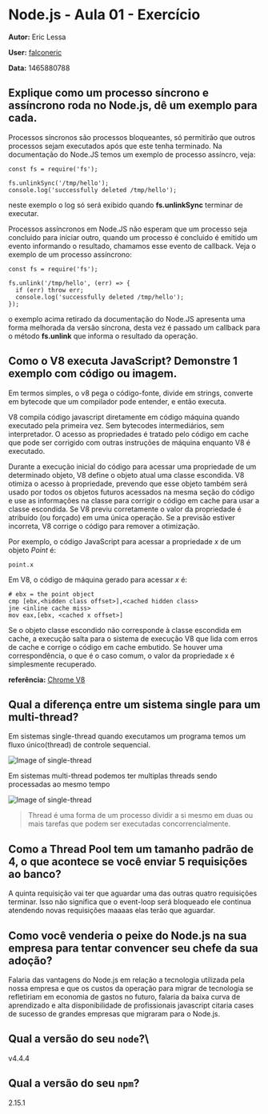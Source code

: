 # Node.js - Aula 01 - Exercício
**Autor:** Eric Lessa

**User:** [falconeric](https://github.com/falconeric)

**Data:** 1465880788

## Explique como um processo síncrono e assíncrono roda no Node.js, dê um exemplo para cada.

Processos síncronos são processos bloqueantes, só permitirão que outros processos sejam executados após que este tenha terminado. Na documentação do Node.JS temos um exemplo de processo assíncro, veja:

```
const fs = require('fs');

fs.unlinkSync('/tmp/hello');
console.log('successfully deleted /tmp/hello');
```
neste exemplo o log só será exibido quando **fs.unlinkSync** terminar de executar.

Processos assíncronos em Node.JS não esperam que um processo seja concluido para iniciar outro, quando um processo é concluido é emitido um evento informando o resultado, chamamos esse evento de callback. Veja o exemplo de um processo assíncrono:

```
const fs = require('fs');

fs.unlink('/tmp/hello', (err) => {
  if (err) throw err;
  console.log('successfully deleted /tmp/hello');
});
```
o exemplo acima retirado da documentação do Node.JS apresenta uma forma melhorada da versão síncrona, desta vez é passado um callback para o método **fs.unlink** que informa o resultado da operação.

## Como o V8 executa JavaScript? Demonstre 1 exemplo com código ou imagem.

Em termos simples, o v8 pega o código-fonte, divide em strings, converte em bytecode que um compilador pode entender, e então executa.

V8 compila código javascript diretamente em código máquina quando executado pela primeira vez. Sem bytecodes intermediários, sem interpretador. O acesso as propriedades é tratado pelo código em cache que pode ser corrigido com outras instruções de máquina enquanto V8 é executado.

Durante a execução inicial do código para acessar uma propriedade de um determinado objeto, V8 define o objeto atual uma classe escondida. V8 otimiza o acesso à propriedade, prevendo que esse objeto também será usado por todos os objetos futuros acessados na mesma seção do código e use as informações na classe para corrigir o código em cache para usar a classe escondida. Se V8 previu corretamente o valor da propriedade é atribuído (ou forçado) em uma única operação. Se a previsão estiver incorreta, V8 corrige o código para remover a otimização.

Por exemplo, o código JavaScript para acessar a propriedade *x* de um objeto *Point* é:
```
point.x
```

Em V8, o código de máquina gerado para acessar *x* é:
```
# ebx = the point object
cmp [ebx,<hidden class offset>],<cached hidden class>
jne <inline cache miss>
mov eax,[ebx, <cached x offset>]
```

Se o objeto classe escondido não corresponde à classe escondida em cache, a execução salta para o sistema de execução V8 que lida com erros de cache e corrige o código em cache embutido. Se houver uma correspondência, o que é o caso comum, o valor da propriedade x é simplesmente recuperado.

**referência:** [Chrome V8](https://developers.google.com/v8/design#dynamic-machine-code-generation)

## Qual a diferença entre um sistema single para um multi-thread?
Em sistemas single-thread quando executamos um programa temos um fluxo único(thread) de controle sequencial.

![Image of single-thread](http://www.dsc.ufcg.edu.br/~jacques/cursos/map/html/threads/threads-single.gif)

Em sistemas multi-thread podemos ter multiplas threads sendo processadas ao mesmo tempo

![Image of single-thread](http://www.dsc.ufcg.edu.br/~jacques/cursos/map/html/threads/threads-two.gif)

>Thread é uma forma de um processo dividir a si mesmo em duas ou mais tarefas que podem ser executadas concorrencialmente.


## Como a Thread Pool tem um tamanho padrão de 4, o que acontece se você enviar 5 requisições ao banco?

A quinta requisição vai ter que aguardar uma das outras quatro requisições terminar. Isso não significa que o event-loop será bloqueado ele continua atendendo novas requisições maaaas elas terão que aguardar.

## Como você venderia o peixe do Node.js na sua empresa para tentar convencer seu chefe da sua adoção?
Falaria das vantagens do Node.js em relação a tecnologia utilizada pela nossa empresa e que os custos da operação para migrar de tecnologia se refletiriam em economia de gastos no futuro, falaria da baixa curva de aprendizado e alta disponibilidade de profissionais javascript citaria cases de sucesso de grandes empresas que migraram para o Node.js.

## Qual a versão do seu `node`?\
v4.4.4
## Qual a versão do seu `npm`?
2.15.1
